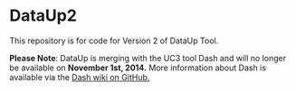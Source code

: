 DataUp2
=======

This repository is for code for Version 2 of DataUp Tool. 

**Please Note**: DataUp is merging with the UC3 tool Dash and will no longer be available on **November 1st, 2014.** More information about Dash is available via the [Dash wiki on GitHub.](http://github.com/CDLUC3/dash/wiki)
